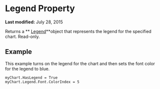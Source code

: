 
# Legend Property

 **Last modified:** July 28, 2015

Returns a  ** [Legend](ed529b98-ad11-94b9-68d9-01e325cca58f.md)**object that represents the legend for the specified chart. Read-only.

## Example

This example turns on the legend for the chart and then sets the font color for the legend to blue.


```
myChart.HasLegend = True 
myChart.Legend.Font.ColorIndex = 5
```

